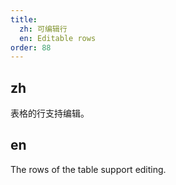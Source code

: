 ```yaml
---
title:
  zh: 可编辑行
  en: Editable rows
order: 88
---
```


## zh

表格的行支持编辑。

## en

The rows of the table support editing.
